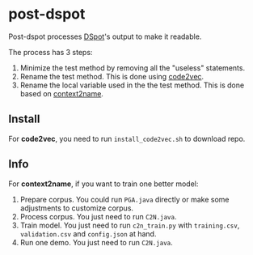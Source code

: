 # post-dspot

Post-dspot processes [DSpot](http://github.com/STAMP-project/dspot.git)'s output to make it readable.

The process has 3 steps: 

1. Minimize the test method by removing all the "useless" statements.
2. Rename the test method. This is done using [code2vec](https://github.com/tech-srl/code2vec).
3. Rename the local variable used in the the test method. This is done based on [context2name](https://github.com/rbavishi/Context2Name).

## Install
For __code2vec__, you need to run `install_code2vec.sh` to download repo.

## Info
For __context2name__, if you want to train one better model:

1. Prepare corpus. You could run `PGA.java` directly or make some adjustments to customize corpus.
2. Process corpus. You just need to run `C2N.java`.
3. Train model. You just need to run `c2n_train.py` with `training.csv`, `validation.csv` and `config.json` at hand.
4. Run one demo. You just need to run `C2N.java`.
